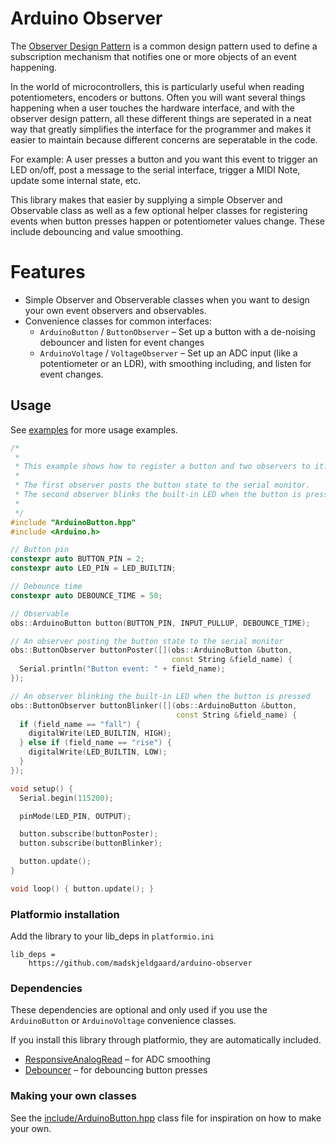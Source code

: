# Arduino Observer 

The [Observer Design Pattern](https://en.wikipedia.org/wiki/Observer_pattern) is a common design pattern used to define a subscription mechanism that notifies one or more objects of an event happening. 

In the world of microcontrollers, this is particularly useful when reading potentiometers, encoders or buttons. Often you will want several things happening when a user touches the hardware interface, and with the observer design pattern, all these different things are seperated in a neat way that greatly simplifies the interface for the programmer and makes it easier to maintain because different concerns are seperatable in the code.

For example: A user presses a button and you want this event to trigger an LED on/off, post a message to the serial interface, trigger a MIDI Note, update some internal state, etc.

This library makes that easier by supplying a simple Observer and Observable class as well as a few optional helper classes for registering events when button presses happen or potentiometer values change. These include debouncing and value smoothing.

# Features

- Simple Observer and Observerable classes when you want to design your own event observers and observables.
- Convenience classes for common interfaces:
    - `ArduinoButton` / `ButtonObserver` – Set up a button with a de-noising debouncer and listen for event changes
    - `ArduinoVoltage` / `VoltageObserver` – Set up an ADC input (like a potentiometer or an LDR), with smoothing including, and listen for event changes.

## Usage

See [examples](examples) for more usage examples. 

```cpp
/*
 *
 * This example shows how to register a button and two observers to it.
 *
 * The first observer posts the button state to the serial monitor.
 * The second observer blinks the built-in LED when the button is pressed.
 *
 */
#include "ArduinoButton.hpp"
#include <Arduino.h>

// Button pin
constexpr auto BUTTON_PIN = 2;
constexpr auto LED_PIN = LED_BUILTIN;

// Debounce time
constexpr auto DEBOUNCE_TIME = 50;

// Observable
obs::ArduinoButton button(BUTTON_PIN, INPUT_PULLUP, DEBOUNCE_TIME);

// An observer posting the button state to the serial monitor
obs::ButtonObserver buttonPoster([](obs::ArduinoButton &button,
                                    const String &field_name) {
  Serial.println("Button event: " + field_name);
});

// An observer blinking the built-in LED when the button is pressed
obs::ButtonObserver buttonBlinker([](obs::ArduinoButton &button,
                                     const String &field_name) {
  if (field_name == "fall") {
    digitalWrite(LED_BUILTIN, HIGH);
  } else if (field_name == "rise") {
    digitalWrite(LED_BUILTIN, LOW);
  }
});

void setup() {
  Serial.begin(115200);

  pinMode(LED_PIN, OUTPUT);

  button.subscribe(buttonPoster);
  button.subscribe(buttonBlinker);

  button.update();
}

void loop() { button.update(); }
```

### Platformio installation

Add the library to your lib_deps in `platformio.ini`

```
lib_deps = 
    https://github.com/madskjeldgaard/arduino-observer
```

### Dependencies

These dependencies are optional and only used if you use the `ArduinoButton` or `ArduinoVoltage` convenience classes.

If you install this library through platformio, they are automatically included.

- [ResponsiveAnalogRead](https://github.com/dxinteractive/ResponsiveAnalogRead) – for ADC smoothing
- [Debouncer](https://github.com/hideakitai/Debouncer) – for debouncing button presses

### Making your own classes

See the [include/ArduinoButton.hpp](include/ArduinoButton.hpp) class file for inspiration on how to make your own.
